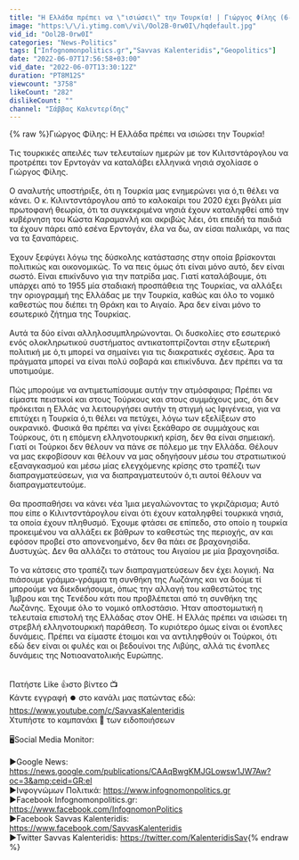 ```yaml
---
title: "Η Ελλάδα πρέπει να \"ισιώσει\" την Τουρκία! | Γιώργος Φίλης (6-6-2022)"
image: "https:\/\/i.ytimg.com\/vi\/Ool2B-0rw0I\/hqdefault.jpg"
vid_id: "Ool2B-0rw0I"
categories: "News-Politics"
tags: ["Infognomonpolitics.gr","Savvas Kalenteridis","Geopolitics"]
date: "2022-06-07T17:56:58+03:00"
vid_date: "2022-06-07T13:30:12Z"
duration: "PT8M12S"
viewcount: "3758"
likeCount: "282"
dislikeCount: ""
channel: "Σάββας Καλεντερίδης"
---
```

{% raw %}Γιώργος Φίλης: Η Ελλάδα πρέπει να ισιώσει την Τουρκία! <br /><br />Τις τουρκικές απειλές των τελευταίων ημερών με τον Κιλιτσντάρογλου να προτρέπει τον Ερντογάν να καταλάβει ελληνικά νησιά σχολίασε ο Γιώργος Φίλης.<br /><br />Ο αναλυτής υποστήριξε, ότι η Τουρκία μας ενημερώνει για ό,τι θέλει να κάνει. Ο κ. Κιλιντσντάρογλου από το καλοκαίρι του 2020 έχει βγάλει μία πρωτοφανή θεωρία, ότι τα συγκεκριμένα νησιά έχουν καταληφθεί από την κυβέρνηση του Κώστα Καραμανλή και ακριβώς λέει, ότι επειδή τα παιδιά τα έχουν πάρει από εσένα Ερντογάν, έλα να δω, αν είσαι παλικάρι, να πας να τα ξαναπάρεις. <br /><br />Έχουν ξεφύγει λόγω της δύσκολης κατάστασης στην οποία βρίσκονται πολιτικώς και οικονομικώς. Το να πεις όμως ότι είναι μόνο αυτό, δεν είναι σωστό. Είναι επικίνδυνο για την πατρίδα μας. Γιατί καταλάβουμε, ότι υπάρχει από το 1955 μία σταδιακή προσπάθεια της Τουρκίας, να αλλάξει την οριογραμμή της Ελλάδας με την Τουρκία, καθώς και όλο το νομικό καθεστώς που διέπει τη Θράκη και το Αιγαίο. Άρα δεν είναι μόνο το εσωτερικό ζήτημα της Τουρκίας. <br /><br />Αυτά τα δύο είναι αλληλοσυμπληρώνονται. Οι δυσκολίες στο εσωτερικό ενός ολοκληρωτικού συστήματος αντικατοπτρίζονται στην εξωτερική πολιτική με ό,τι μπορεί να σημαίνει για τις διακρατικές σχέσεις. Άρα τα πράγματα μπορεί να είναι πολύ σοβαρά και επικίνδυνα. Δεν πρέπει να τα υποτιμούμε.<br /><br />Πώς μπορούμε να αντιμετωπίσουμε αυτήν την ατμόσφαιρα; Πρέπει να είμαστε πειστικοί και στους Τούρκους και στους συμμάχους μας, ότι δεν πρόκειται η Ελλάς να λειτουργήσει αυτήν τη στιγμή ως Ιφιγένεια, για να επιτύχει η Τουρκία ό,τι θέλει να πετύχει, λόγω των εξελίξεων στο ουκρανικό. Φυσικά θα πρέπει να γίνει ξεκάθαρο σε συμμάχους και Τούρκους, ότι η επόμενη ελληνοτουρκική κρίση, δεν θα είναι σημειακή. Γιατί οι Τούρκοι δεν θέλουν να πάνε σε πόλεμο με την Ελλάδα. Θέλουν να μας εκφοβίσουν και θέλουν να μας οδηγήσουν μέσω του στρατιωτικού εξαναγκασμού και μέσω μίας ελεγχόμενης κρίσης στο τραπέζι των διαπραγματεύσεων, για να διαπραγματευτούν ό,τι αυτοί θέλουν να διαπραγματευτούμε. <br /><br />Θα προσπαθήσει να κάνει νέα Ίμια μεγαλώνοντας το γκριζάρισμα; Αυτό που είπε ο Κιλιντσντάρογλου είναι ότι έχουν καταληφθεί τουρκικά νησιά, τα οποία έχουν πληθυσμό. Έχουμε φτάσει σε επίπεδο, στο οποίο η τουρκία προκειμένου να αλλάξει εκ βάθρων το καθεστώς της περιοχής, αν και εφόσον προβεί στο απονενοημένο, δεν θα πάει σε βραχονησίδα. Δυστυχώς. Δεν θα αλλάζει το στάτους του Αιγαίου με μία βραχονησίδα. <br /><br />Το να κάτσεις στο τραπέζι των διαπραγματεύσεων δεν έχει λογική. Να πιάσουμε γράμμα-γράμμα τη συνθήκη της Λωζάνης και να δούμε τί μπορούμε να διεκδικήσουμε, όπως την αλλαγή του καθεστώτος της Ίμβρου και της Τενέδου κάτι που προβλέπεται από τη συνθήκη της Λωζάνης. Έχουμε όλο το νομικό οπλοστάσιο. Ήταν αποστομωτική η τελευταία επιστολή της Ελλάδας στον ΟΗΕ. Η Ελλάς πρέπει να ισιώσει τη στρεβλή ελληνοτουρκική παράθεση. Το κυριότερο όμως είναι οι ένοπλες δυνάμεις. Πρέπει να είμαστε έτοιμοι και να αντιληφθούν οι Τούρκοι, ότι εδώ δεν είναι οι φυλές και οι βεδουίνοι της Λιβύης, αλλά τις ένοπλες δυνάμεις της Νοτιοανατολικής Ευρώπης. <br /><br /><br />Πατήστε Like 👍στο βίντεο 📺<br />Κάντε εγγραφή ⏺️ στο κανάλι μας πατώντας εδώ: <a rel="nofollow" target="blank" href="https://www.youtube.com/c/SavvasKalenteridis">https://www.youtube.com/c/SavvasKalenteridis</a><br />Χτυπήστε το καμπανάκι 🔔 των ειδοποιήσεων<br /><br />🖥️Social Media Monitor:<br /><br />▶️Google News: <a rel="nofollow" target="blank" href="https://news.google.com/publications/CAAqBwgKMJGLowsw1JW7Aw?oc=3&amp;ceid=GR:el">https://news.google.com/publications/CAAqBwgKMJGLowsw1JW7Aw?oc=3&amp;ceid=GR:el</a><br />▶️Ινφογνώμων Πολιτικά: <a rel="nofollow" target="blank" href="https://www.infognomonpolitics.gr">https://www.infognomonpolitics.gr</a><br />▶️Facebook Infognomonpolitics.gr: <a rel="nofollow" target="blank" href="https://www.facebook.com/InfognomonPolitics">https://www.facebook.com/InfognomonPolitics</a><br />▶️Facebook Savvas Kalenteridis: <a rel="nofollow" target="blank" href="https://www.facebook.com/SavvasKalenteridis">https://www.facebook.com/SavvasKalenteridis</a><br />▶️Twitter Savvas Kalenteridis: <a rel="nofollow" target="blank" href="https://twitter.com/KalenteridisSav">https://twitter.com/KalenteridisSav</a>{% endraw %}
